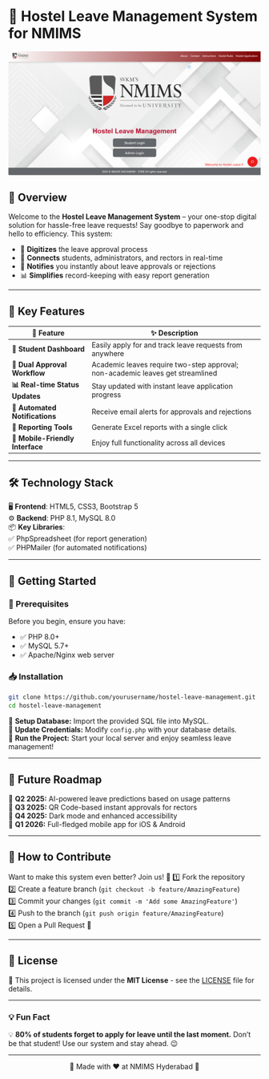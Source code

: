 # 🏨 Hostel Leave Management System for NMIMS
![Preview](reference-hl.png)


## 📌 Overview
Welcome to the **Hostel Leave Management System** – your one-stop digital solution for hassle-free leave requests! Say goodbye to paperwork and hello to efficiency. This system:
- 🚀 **Digitizes** the leave approval process
- 🔄 **Connects** students, administrators, and rectors in real-time
- 📢 **Notifies** you instantly about leave approvals or rejections
- 📊 **Simplifies** record-keeping with easy report generation

---

## 🎯 Key Features
| 🚀 Feature | ✨ Description |
|-----------|--------------|
| **📌 Student Dashboard** | Easily apply for and track leave requests from anywhere |
| **🔗 Dual Approval Workflow** | Academic leaves require two-step approval; non-academic leaves get streamlined |
| **📊 Real-time Status Updates** | Stay updated with instant leave application progress |
| **📩 Automated Notifications** | Receive email alerts for approvals and rejections |
| **📂 Reporting Tools** | Generate Excel reports with a single click |
| **📱 Mobile-Friendly Interface** | Enjoy full functionality across all devices |

---

## 🛠️ Technology Stack
🖥 **Frontend**: HTML5, CSS3, Bootstrap 5  
⚙️ **Backend**: PHP 8.1, MySQL 8.0  
📦 **Key Libraries**:  
✅ PhpSpreadsheet (for report generation)  
✅ PHPMailer (for automated notifications)  

---

## 🚀 Getting Started
### 🎯 Prerequisites
Before you begin, ensure you have:
- ✅ PHP 8.0+
- ✅ MySQL 5.7+
- ✅ Apache/Nginx web server

### 📥 Installation
```bash
git clone https://github.com/yourusername/hostel-leave-management.git
cd hostel-leave-management
```

🔧 **Setup Database:** Import the provided SQL file into MySQL.  
🔑 **Update Credentials:** Modify `config.php` with your database details.  
🚀 **Run the Project:** Start your local server and enjoy seamless leave management!  

---

## 🔮 Future Roadmap
🚀 **Q2 2025:** AI-powered leave predictions based on usage patterns  
📲 **Q3 2025:** QR Code-based instant approvals for rectors  
🌙 **Q4 2025:** Dark mode and enhanced accessibility  
📱 **Q1 2026:** Full-fledged mobile app for iOS & Android  

---

## 🤝 How to Contribute
Want to make this system even better? Join us! 🎉
1️⃣ Fork the repository  
2️⃣ Create a feature branch (`git checkout -b feature/AmazingFeature`)  
3️⃣ Commit your changes (`git commit -m 'Add some AmazingFeature'`)  
4️⃣ Push to the branch (`git push origin feature/AmazingFeature`)  
5️⃣ Open a Pull Request 🎯  

---

## 📜 License
🔖 This project is licensed under the **MIT License** - see the [LICENSE](LICENSE) file for details.  

---

### 💡 Fun Fact
💡 **80% of students forget to apply for leave until the last moment.** Don’t be that student! Use our system and stay ahead. 😉

---
<p align="center">🚀 Made with ❤️ at NMIMS Hyderabad 🚀</p>

